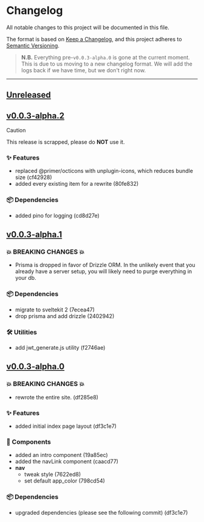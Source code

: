 <!-- Template for a new:tm: release
## [Unreleased]
<!-- ### 💥 BREAKING CHANGES 💥
### ✨ Features
### 🐛 Bug Fixes
### 🧩 Components
### 📖 Documentation
### 🖧 Database Schema
### 🛠️ Utilities
### 📦 Dependencies  -->

# Changelog

All notable changes to this project will be documented in this file.

The format is based on [Keep a Changelog](https://keepachangelog.com/en/1.1.0/),
and this project adheres to [Semantic Versioning](https://semver.org/spec/v2.0.0.html).

> **N.B.** Everything pre-`v0.0.3-alpha.0` is gone at the current moment. This is due to us
> moving to a new changelog format. We will add the logs back
> if we have time, but we don't right now.

---

## [Unreleased]
<!-- ### 💥 BREAKING CHANGES 💥
### ✨ Features
### 🐛 Bug Fixes
### 🧩 Components
### 📖 Documentation
### 🖧 Database Schema
### 🛠️ Utilities
### 📦 Dependencies  -->

## [v0.0.3-alpha.2]

> [!CAUTION]
> This release is scrapped, please do **NOT** use it.

### ✨ Features

- replaced @primer/octicons with unplugin-icons, which reduces bundle size (cf42928)
- added every existing item for a rewrite (80fe832)

### 📦 Dependencies

- added pino for logging (cd8d27e)

## [v0.0.3-alpha.1]

### 💥 BREAKING CHANGES 💥

- Prisma is dropped in favor of Drizzle ORM. In the unlikely event that you already have a server setup, you will
  likely need to purge everything in your db.

### 📦 Dependencies

- migrate to sveltekit 2 (7ecea47)
- drop prisma and add drizzle (2402942)

### 🛠️ Utilities

- add jwt_generate.js utility (f2746ae)

## [v0.0.3-alpha.0]

### 💥 BREAKING CHANGES 💥

- rewrote the entire site. (df285e8)

### ✨ Features

- added initial index page layout (df3c1e7)

### 🧩 Components

- added an intro component (19a85ec)
- added the navLink component (caacd77)
- **nav**
  - tweak style (7622ed8)
  - set default app_color (798cd54)

### 📦 Dependencies

- upgraded dependencies (please see the following commit) (df3c1e7)

[Unreleased]: https://patchy.soopy.moe/cassie/shortify/compare/v0.0.3-alpha.1...HEAD
[v0.0.3-alpha.2]: https://patchy.soopy.moe/cassie/shortify/compare/v0.0.3-alpha.2...v0.0.3-alpha.1
[v0.0.3-alpha.1]: https://patchy.soopy.moe/cassie/shortify/compare/v0.0.3-alpha.1...v0.0.3-alpha.0
[v0.0.3-alpha.0]: https://patchy.soopy.moe/cassie/shortify/compare/v0.0.3-alpha.0...v0.0.2-alpha.0
